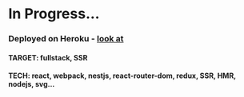 In Progress...
===============
### Deployed on Heroku - [look at](https://shop-iron.herokuapp.com/index.html)

#### TARGET: fullstack, SSR
#### TECH: react, webpack, nestjs, react-router-dom, redux, SSR, HMR, nodejs, svg...
